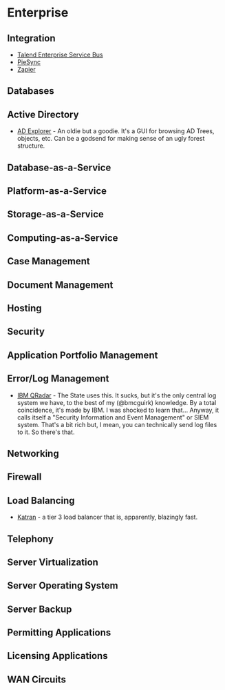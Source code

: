 # Enterprise

## Integration

- [Talend Enterprise Service Bus](https://www.talend.com/products/application-integration/data-services-platform/)
- [PieSync](https://www.piesync.com/)
- [Zapier](https://zapier.com/)


## Databases

## Active Directory

- [AD Explorer](https://docs.microsoft.com/en-us/sysinternals/downloads/adexplorer) - An oldie but a goodie. It's a GUI for browsing AD Trees, objects, etc. Can be a godsend for making sense of an ugly forest structure.

## Database-as-a-Service

## Platform-as-a-Service

## Storage-as-a-Service

## Computing-as-a-Service

## Case Management

## Document Management

## Hosting

## Security

## Application Portfolio Management

## Error/Log Management

- [IBM QRadar](https://www.ibm.com/us-en/marketplace/ibm-qradar-siem) - The State uses this. It sucks, but it's the only central log system we have, to the best of my (@bmcguirk) knowledge. By a total coincidence, it's made by IBM. I was shocked to learn that... Anyway, it calls itself a "Security Information and Event Management" or SIEM system. That's a bit rich but, I mean, you can technically send log files to it. So there's that.

## Networking

## Firewall

## Load Balancing

- [Katran](https://github.com/facebookincubator/katran) - a tier 3 load balancer that is, apparently, blazingly fast.

## Telephony

## Server Virtualization

## Server Operating System

## Server Backup

## Permitting Applications

## Licensing Applications

## WAN Circuits
